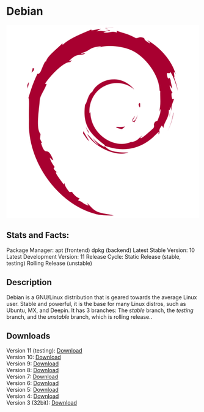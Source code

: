 # Debian

![](icons/debi.png)

## Stats and Facts:
Package Manager: apt (frontend) dpkg (backend)
Latest Stable Version: 10
Latest Development Version: 11
Release Cycle: Static Release (stable, testing) Rolling Release (unstable)

## Description
Debian is a GNU/Linux distribution that is geared towards the average Linux user. Stable and powerful, it is the base for many Linux distros, such as Ubuntu, MX, and Deepin. It has 3 branches: The *stable* branch, the *testing* branch, and the *unstable* branch, which is rolling release..

## Downloads
Version 11 (testing): [Download](https://cdimage.debian.org/cdimage/weekly-builds/amd64/iso-cd/debian-testing-amd64-netinst.iso)<br>
Version 10: [Download](https://cdimage.debian.org/debian-cd/current/amd64/iso-cd/debian-10.9.0-amd64-netinst.iso)<br>
Version 9: [Download](https://cdimage.debian.org/cdimage/archive/9.13.0/amd64/iso-cd/debian-9.13.0-amd64-netinst.iso)<br>
Version 8: [Download](https://cdimage.debian.org/cdimage/archive/8.11.0/amd64/iso-cd/debian-8.11.0-amd64-netinst.iso)<br>
Version 7: [Download](https://cdimage.debian.org/cdimage/archive/7.11.0/amd64/iso-cd/debian-7.11.0-amd64-netinst.iso)<br>
Version 6: [Download](https://cdimage.debian.org/cdimage/archive/6.0.10/amd64/iso-cd/debian-6.0.10-amd64-netinst.iso)<br>
Version 5: [Download](https://cdimage.debian.org/cdimage/archive/5.0.10/amd64/iso-cd/debian-5010-amd64-netinst.iso)<br>
Version 4: [Download](https://cdimage.debian.org/cdimage/archive/4.0_r9/amd64/iso-cd/debian-40r9-amd64-netinst.iso)<br>
Version 3 (32bit): [Download](https://cdimage.debian.org/cdimage/archive/3.1_r8/i386/iso-cd/debian-31r8-i386-netinst.iso)

